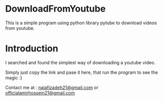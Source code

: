 # DownloadFromYoutube
This is a simple program using python library pytube to download videos from youtube.

# Introduction
I searched and found the simplest way of downloading a youtube video.

Simply just copy the link and pase it here, that run the program to see the magic :)

Contact me at : najafizadeh21@gmail.com or officialamirhossein21@gmail.com

